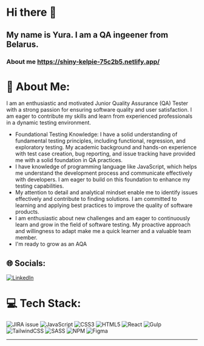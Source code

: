 # Hi there 👋

## My name is Yura. I am a QA ingeener from Belarus.


### About me  https://shiny-kelpie-75c2b5.netlify.app/

# 💫 About Me:
I am an enthusiastic and motivated Junior Quality Assurance (QA) Tester with a strong passion for ensuring software quality and user satisfaction. I am eager to contribute my skills and learn from experienced professionals in a dynamic testing environment.
* Foundational Testing Knowledge: I have a solid understanding of fundamental testing principles, including functional, regression, and exploratory testing. My academic background and hands-on experience with test case creation, bug reporting, and issue tracking have provided me with a solid foundation in QA practices.
* I have  knowledge of programming language like JavaScript, which helps me understand the development process and communicate effectively with developers. I am eager to build on this foundation to enhance my testing capabilities.
* My attention to detail and analytical mindset enable me to identify issues effectively and contribute to finding solutions. I am committed to learning and applying best practices to improve the quality of software products.
* I am enthusiastic about new challenges and am eager to continuously learn and grow in the field of software testing. My proactive approach and willingness to adapt make me a quick learner and a valuable team member.
* I'm ready to grow as an AQA

## 🌐 Socials:
[![LinkedIn](https://img.shields.io/badge/LinkedIn-%230077B5.svg?logo=linkedin&logoColor=white)](https://linkedin.com/in/yurii-sedow-193a46252) 

# 💻 Tech Stack:
![JIRA issue](https://img.shields.io/jira/issue/:issueKey)
![JavaScript](https://img.shields.io/badge/javascript-%23323330.svg?style=flat&logo=javascript&logoColor=%23F7DF1E) ![CSS3](https://img.shields.io/badge/css3-%231572B6.svg?style=flat&logo=css3&logoColor=white) ![HTML5](https://img.shields.io/badge/html5-%23E34F26.svg?style=flat&logo=html5&logoColor=white) ![React](https://img.shields.io/badge/react-%2320232a.svg?style=flat&logo=react&logoColor=%2361DAFB) ![Gulp](https://img.shields.io/badge/GULP-%23CF4647.svg?style=flat&logo=gulp&logoColor=white) ![TailwindCSS](https://img.shields.io/badge/tailwindcss-%2338B2AC.svg?style=flat&logo=tailwind-css&logoColor=white) ![SASS](https://img.shields.io/badge/SASS-hotpink.svg?style=flat&logo=SASS&logoColor=white) ![NPM](https://img.shields.io/badge/NPM-%23000000.svg?style=flat&logo=npm&logoColor=white) 	![Figma](https://img.shields.io/badge/figma-%23F24E1E.svg?style=flat&logo=figma&logoColor=white)

---



